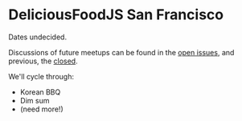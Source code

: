 # DeliciousFoodJS San Francisco

Dates undecided.

Discussions of future meetups can be found in the [open issues](/issues?page=1&state=open), and previous, the [closed](/issues?page=1&state=closed).

We'll cycle through:

- Korean BBQ
- Dim sum
- (need more!)
